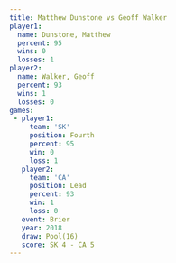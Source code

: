 ```yaml
---
title: Matthew Dunstone vs Geoff Walker
player1:                 
  name: Dunstone, Matthew
  percent: 95            
  wins: 0                
  losses: 1              
player2:                 
  name: Walker, Geoff    
  percent: 93            
  wins: 1                
  losses: 0              
games:
 - player1:          
     team: 'SK'      
     position: Fourth
     percent: 95     
     win: 0          
     loss: 1         
   player2:        
     team: 'CA'    
     position: Lead
     percent: 93   
     win: 1        
     loss: 0       
   event: Brier      
   year: 2018        
   draw: Pool(16)    
   score: SK 4 - CA 5
---
```

